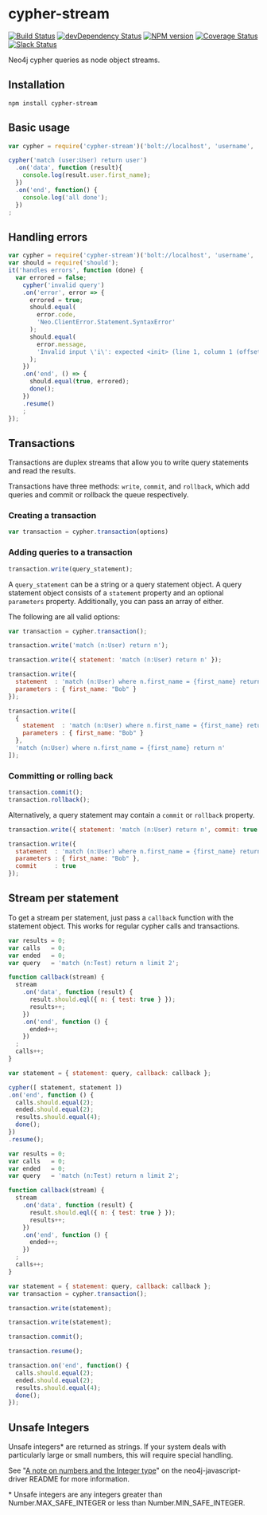 # cypher-stream
[![Build Status](https://travis-ci.org/codex-digital/cypher-stream.svg?branch=master)](https://travis-ci.org/codex-digital/cypher-stream)
[![devDependency Status](https://david-dm.org/codex-digital/cypher-stream.png?theme=shields.io)](https://david-dm.org/codex-digital/cypher-stream.png#info=devDependencies)
[![NPM version](https://badge.fury.io/js/cypher-stream.png)](http://badge.fury.io/js/cypher-stream)
[![Coverage Status](https://coveralls.io/repos/github/codex-digital/cypher-stream/badge.svg?branch=master)](https://coveralls.io/github/codex-digital/cypher-stream?branch=master)
[![Slack Status](https://codex-community-slackin.herokuapp.com/badge.svg)](https://codex-community-slackin.herokuapp.com)

Neo4j cypher queries as node object streams.

## Installation
```
npm install cypher-stream
```

## Basic usage

``` js
var cypher = require('cypher-stream')('bolt://localhost', 'username', 'password');

cypher('match (user:User) return user')
  .on('data', function (result){
    console.log(result.user.first_name);
  })
  .on('end', function() {
    console.log('all done');
  })
;
```

## Handling errors
``` js
var cypher = require('cypher-stream')('bolt://localhost', 'username', 'password');
var should = require('should');
it('handles errors', function (done) {
  var errored = false;
    cypher('invalid query')
    .on('error', error => {
      errored = true;
      should.equal(
        error.code,
        'Neo.ClientError.Statement.SyntaxError'
      );
      should.equal(
        error.message,
        'Invalid input \'i\': expected <init> (line 1, column 1 (offset: 0))\n"invalid query"\n ^'
      );
    })
    .on('end', () => {
      should.equal(true, errored);
      done();
    })
    .resume()
    ;
});

```

## Transactions


Transactions are duplex streams that allow you to write query statements and read the results.

Transactions have three methods: `write`, `commit`, and `rollback`, which add queries and commit or rollback the queue respectively.

### Creating a transaction

``` js
var transaction = cypher.transaction(options)
```

### Adding queries to a transaction

``` js
transaction.write(query_statement);
```

A `query_statement` can be a string or a query statement object.  A query statement object consists of a `statement` property and an optional `parameters` property.  Additionally, you can pass an array of either.

The following are all valid options:

``` js
var transaction = cypher.transaction();

transaction.write('match (n:User) return n');

transaction.write({ statement: 'match (n:User) return n' });

transaction.write({
  statement  : 'match (n:User) where n.first_name = {first_name} return n',
  parameters : { first_name: "Bob" }
});

transaction.write([
  {
    statement  : 'match (n:User) where n.first_name = {first_name} return n',
    parameters : { first_name: "Bob" }
  },
  'match (n:User) where n.first_name = {first_name} return n'
]);
```

### Committing or rolling back

``` js
transaction.commit();
transaction.rollback();
```

Alternatively, a query statement may contain a `commit` or `rollback` property.

``` js
transaction.write({ statement: 'match (n:User) return n', commit: true });

transaction.write({
  statement  : 'match (n:User) where n.first_name = {first_name} return n',
  parameters : { first_name: "Bob" },
  commit     : true
});

```

## Stream per statement

To get a stream per statement, just pass a `callback` function with the statement object.  This works for regular cypher calls and transactions.

``` js
var results = 0;
var calls   = 0;
var ended   = 0;
var query   = 'match (n:Test) return n limit 2';

function callback(stream) {
  stream
    .on('data', function (result) {
      result.should.eql({ n: { test: true } });
      results++;
    })
    .on('end', function () {
      ended++;
    })
  ;
  calls++;
}

var statement = { statement: query, callback: callback };

cypher([ statement, statement ])
.on('end', function () {
  calls.should.equal(2);
  ended.should.equal(2);
  results.should.equal(4);
  done();
})
.resume();
```

``` js
var results = 0;
var calls   = 0;
var ended   = 0;
var query   = 'match (n:Test) return n limit 2';

function callback(stream) {
  stream
    .on('data', function (result) {
      result.should.eql({ n: { test: true } });
      results++;
    })
    .on('end', function () {
      ended++;
    })
  ;
  calls++;
}

var statement = { statement: query, callback: callback };
var transaction = cypher.transaction();

transaction.write(statement);

transaction.write(statement);

transaction.commit();

transaction.resume();

transaction.on('end', function() {
  calls.should.equal(2);
  ended.should.equal(2);
  results.should.equal(4);
  done();
});
```

## Unsafe Integers

Unsafe integers* are returned as strings.  If your system deals with particularly large or small numbers, this will require special handling.

See "[A note on numbers and the Integer type](https://github.com/neo4j/neo4j-javascript-driver/#a-note-on-numbers-and-the-integer-type)" on the neo4j-javascript-driver README for more information.

\* Unsafe integers are any integers greater than Number.MAX_SAFE_INTEGER or less than Number.MIN_SAFE_INTEGER.
